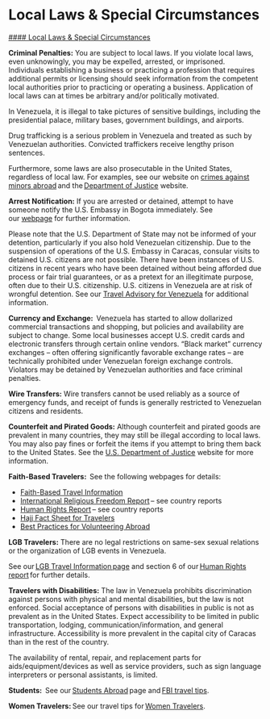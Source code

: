 # Local Laws & Special Circumstances

[#### Local Laws & Special Circumstances](javascript:void(0); "Local Laws & Special Circumstances")

**Criminal Penalties:** You are subject to local laws. If you violate local laws, even unknowingly, you may be expelled, arrested, or imprisoned. Individuals establishing a business or practicing a profession that requires additional permits or licensing should seek information from the competent local authorities prior to practicing or operating a business. Application of local laws can at times be arbitrary and/or politically motivated.

In Venezuela, it is illegal to take pictures of sensitive buildings, including the presidential palace, military bases, government buildings, and airports.

Drug trafficking is a serious problem in Venezuela and treated as such by Venezuelan authorities. Convicted traffickers receive lengthy prison sentences.

Furthermore, some laws are also prosecutable in the United States, regardless of local law. For examples, see our website on [crimes against minors abroad](https://travel.state.gov/content/travel/en/international-travel/emergencies/arrest-detention/crimes-against-minors.html) and the [Department of Justice](https://travel.state.gov/content/travel/en/international-travel/International-Travel-Country-Information-Pages/Venezuela.html#ExternalPopup) website.

**Arrest Notification:** If you are arrested or detained, attempt to have someone notify the U.S. Embassy in Bogota immediately. See our [webpage](https://travel.state.gov/content/travel/en/international-travel/emergencies/arrest-detention.html) for further information.

Please note that the U.S. Department of State may not be informed of your detention, particularly if you also hold Venezuelan citizenship. Due to the suspension of operations of the U.S. Embassy in Caracas, consular visits to detained U.S. citizens are not possible. There have been instances of U.S. citizens in recent years who have been detained without being afforded due process or fair trial guarantees, or as a pretext for an illegitimate purpose, often due to their U.S. citizenship. U.S. citizens in Venezuela are at risk of wrongful detention. See our [Travel Advisory for Venezuela](https://travel.state.gov/content/travel/en/traveladvisories/traveladvisories/venezuela-travel-advisory.html) for additional information.

**Currency and Exchange:**  Venezuela has started to allow dollarized commercial transactions and shopping, but policies and availability are subject to change. Some local businesses accept U.S. credit cards and electronic transfers through certain online vendors. “Black market” currency exchanges – often offering significantly favorable exchange rates – are technically prohibited under Venezuelan foreign exchange controls. Violators may be detained by Venezuelan authorities and face criminal penalties.

**Wire Transfers:** Wire transfers cannot be used reliably as a source of emergency funds, and receipt of funds is generally restricted to Venezuelan citizens and residents.

**Counterfeit and Pirated Goods:** Although counterfeit and pirated goods are prevalent in many countries, they may still be illegal according to local laws. You may also pay fines or forfeit the items if you attempt to bring them back to the United States. See the [U.S. Department of Justice](https://travel.state.gov/content/travel/en/international-travel/International-Travel-Country-Information-Pages/Venezuela.html#ExternalPopup) website for more information.

**Faith-Based Travelers:**  See the following webpages for details:

* [Faith-Based Travel Information](https://travel.state.gov/content/travel/en/international-travel/before-you-go/travelers-with-special-considerations/faith-based-travel.html)
* [International Religious Freedom Report](https://www.state.gov/international-religious-freedom-reports/) – see country reports
* [Human Rights Report](https://www.state.gov/reports-bureau-of-democracy-human-rights-and-labor/country-reports-on-human-rights-practices/) – see country reports
* [Hajj Fact Sheet for Travelers](https://travel.state.gov/content/travel/en/international-travel/before-you-go/travelers-with-special-considerations/hajj-umrah.html)
* [Best Practices for Volunteering Abroad](https://travel.state.gov/content/travel/en/international-travel/before-you-go/travelers-with-special-considerations/volunteering-abroad.html)

**LGB Travelers:** There are no legal restrictions on same-sex sexual relations or the organization of LGB events in Venezuela.

See our [LGB Travel Information page](https://travel.state.gov/content/travel/en/international-travel/before-you-go/travelers-with-special-considerations/lgbti.html) and section 6 of our [Human Rights report](https://www.state.gov/reports-bureau-of-democracy-human-rights-and-labor/country-reports-on-human-rights-practices/) for further details.

**Travelers with Disabilities:** The law in Venezuela prohibits discrimination against persons with physical and mental disabilities, but the law is not enforced. Social acceptance of persons with disabilities in public is not as prevalent as in the United States. Expect accessibility to be limited in public transportation, lodging, communication/information, and general infrastructure. Accessibility is more prevalent in the capital city of Caracas than in the rest of the country.

The availability of rental, repair, and replacement parts for aids/equipment/devices as well as service providers, such as sign language interpreters or personal assistants, is limited.

**Students:**  See our [Students Abroad](https://travel.state.gov/content/travel/en/international-travel/before-you-go/travelers-with-special-considerations/students.html) page and [FBI travel tips](https://ucr.fbi.gov/investigate/counterintelligence/student-brochure).

**Women Travelers:** See our travel tips for [Women Travelers](https://travel.state.gov/content/travel/en/international-travel/before-you-go/travelers-with-special-considerations/women-travelers.html).
